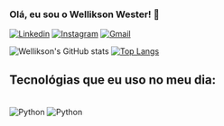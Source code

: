 ### Olá, eu sou o Wellikson Wester! 👋


[![Linkedin](    https://img.shields.io/badge/LinkedIn-0077B5?style=for-the-badge&logo=linkedin&logoColor=white)](https://www.linkedin.com/in/welliksonwester/)
[![Instagram](https://img.shields.io/badge/Instagram-E4405F?style=for-the-badge&logo=instagram&logoColor=white)](https://www.instagram.com/eaewester/)
[![Gmail](https://img.shields.io/badge/Gmail-D14836?style=for-the-badge&logo=gmail&logoColor=white
)](mailto:eaewester@gmail.com)

![Wellikson's GitHub stats](https://github-readme-stats.vercel.app/api?username=WelliksonWester&show_icons=true&theme=radical)
[![Top Langs](https://github-readme-stats.vercel.app/api/top-langs/?username=WelliksonWester&theme=radical)](https://github.com/WelliksonWester/github-readme-stats)


## Tecnológias que eu uso no meu dia:

<div style="display: inline_block"><br/>
    <img align= "center" alt="Python"src="https://img.shields.io/badge/Python-3776AB?style=for-the-badge&logo=python&logoColor=white
    " />
        <img align= "center" alt="Python"src="https://img.shields.io/badge/Figma-F24E1E?style=for-the-badge&logo=figma&logoColor=white
        " />
</div><br/>
